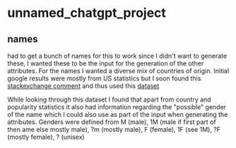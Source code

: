 # unnamed_chatgpt_project


## names

had to get a bunch of names for this to work since I didn't want to generate these, I wanted these to be the input for the generation of the other attributes.
For the names I wanted a diverse mix of countries of origin. Initial google results were mostly from US statistics but I soon found this [stackexchange comment](https://opendata.stackexchange.com/a/5003) and thus used this [dataset](ftp://ftp.heise.de/pub/ct/listings/0717-182.zip)

While looking through this dataset I found that apart from country and popularity statistics it also had information regarding the "possible" gender of the name which I could also use as part of the input when generating the attributes. Genders were defined from M (male), 1M (male if first part of then ame else mostly male), ?m (mostly male), F (female), 1F (see 1M), ?F (mostly female), ? (unisex)
